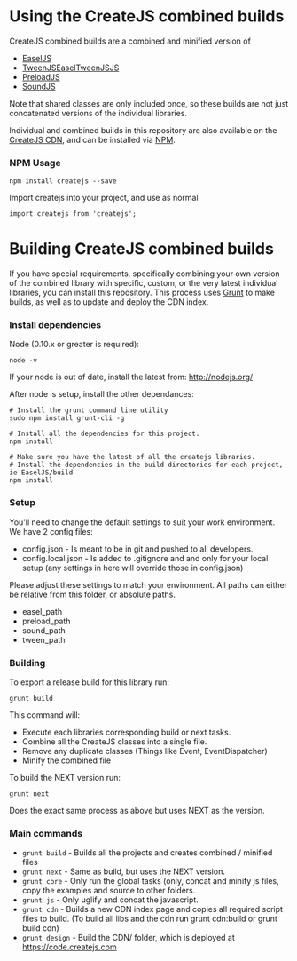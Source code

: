 # Using the CreateJS combined builds #

CreateJS combined builds are a combined and minified version of 
* [EaselJS](http://createjs.com/easeljs)
* [TweenJSEaselTweenJSJS](http://createjs.com/tweenjs)
* [PreloadJS](http://createjs.com/preloadjs)
* [SoundJS](http://createjs.com/soundjs)

Note that shared classes are only included once, so these builds are not just concatenated versions of the individual
libraries.

Individual and combined builds in this repository are also available on the [CreateJS CDN](https://code.createjs.com), 
and can be installed via [NPM](https://www.npmjs.com/package/createjs).

### NPM Usage
```
npm install createjs --save
```

Import createjs into your project, and use as normal
```
import createjs from 'createjs';
``` 

# Building CreateJS combined builds
If you have special requirements, specifically combining your own version of the combined library with specific, custom,
or the very latest individual libraries, you can install this repository. This process uses [Grunt](http://gruntjs.com/) 
to make builds, as well as to update and deploy the CDN index.

### Install dependencies

Node (0.10.x or greater is required):

```
node -v
```

If your node is out of date, install the latest from:
http://nodejs.org/

After node is setup, install the other dependances:

```
# Install the grunt command line utility
sudo npm install grunt-cli -g

# Install all the dependencies for this project.
npm install

# Make sure you have the latest of all the createjs libraries.
# Install the dependencies in the build directories for each project, ie EaselJS/build
npm install
```

### Setup

You'll need to change the default settings to suit your work environment.
We have 2 config files:

* config.json - Is meant to be in git and pushed to all developers.
* config.local.json - Is added to .gitignore and and only for your local setup (any settings in here will override those in config.json)

Please adjust these settings to match your environment. All paths can either be relative from this folder, or absolute paths.

* easel_path
* preload_path
* sound_path
* tween_path

### Building
To export a release build for this library run:

```
grunt build
```

This command will:

* Execute each libraries corresponding build or next tasks.
* Combine all the CreateJS classes into a single file.
* Remove any duplicate classes (Things like Event, EventDispatcher)
* Minify the combined file

To build the NEXT version run:

```
grunt next
```

Does the exact same process as above but uses NEXT as the version.

### Main commands
* `grunt build` - Builds all the projects and creates combined / minified files
* `grunt next` - Same as build, but uses the NEXT version.
* `grunt core` - Only run the global tasks (only, concat and minify js files, copy the examples and source to other folders.
* `grunt js` - Only uglify and concat the javascript.
* `grunt cdn` - Builds a new CDN index page and copies all required script files to build. (To build all libs and the cdn run grunt cdn:build or grunt build cdn)
* `grunt design` - Build the CDN/ folder, which is deployed at https://code.createjs.com